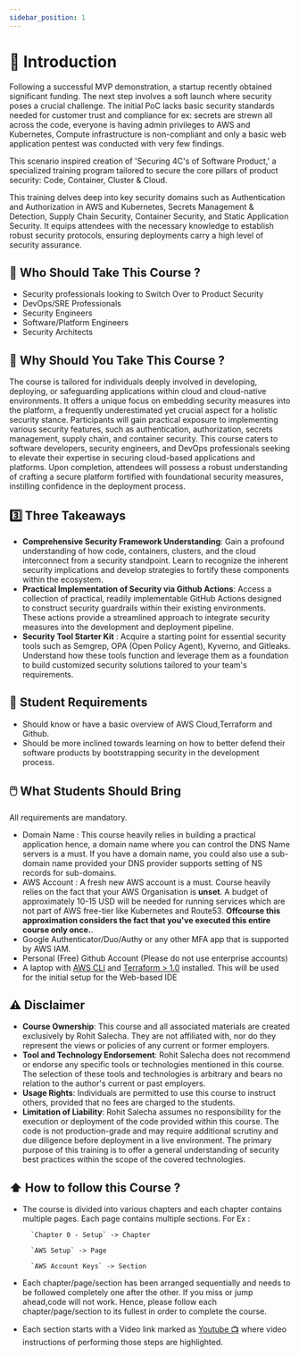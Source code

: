 ```yaml
---
sidebar_position: 1
---
```


# 👋 Introduction

Following a successful MVP demonstration, a startup recently obtained significant funding. The next step involves a soft launch where security poses a crucial challenge. The initial PoC lacks basic security standards needed for customer trust and compliance for ex: secrets are strewn all across the code, everyone is having admin privileges to AWS and Kubernetes, Compute infrastructure is non-compliant and only a basic web application pentest was conducted with very few findings.

This scenario inspired creation of 'Securing 4C's of Software Product,' a specialized training program tailored to secure the core pillars of product security: Code, Container, Cluster & Cloud.

This training delves deep into key security domains such as Authentication and Authorization in AWS and Kubernetes, Secrets Management & Detection, Supply Chain Security, Container Security, and Static Application Security. It equips attendees with the necessary knowledge to establish robust security protocols, ensuring deployments carry a high level of security assurance.

## 🤺 Who Should Take This Course ?

- Security professionals looking to Switch Over to Product Security
- DevOps/SRE Professionals
- Security Engineers
- Software/Platform Engineers
- Security Architects

## 🎩 Why Should You Take This Course ?

The course is tailored for individuals deeply involved in developing, deploying, or safeguarding applications within cloud and cloud-native environments. It offers a unique focus on embedding security measures into the platform, a frequently underestimated yet crucial aspect for a holistic security stance. Participants will gain practical exposure to implementing various security features, such as authentication, authorization, secrets management, supply chain, and container security. This course caters to software developers, security engineers, and DevOps professionals seeking to elevate their expertise in securing cloud-based applications and platforms. Upon completion, attendees will possess a robust understanding of crafting a secure platform fortified with foundational security measures, instilling confidence in the deployment process.

## 3️⃣ Three Takeaways

- **Comprehensive Security Framework Understanding**: Gain a profound understanding of how code, containers, clusters, and the cloud interconnect from a security standpoint. Learn to recognize the inherent security implications and develop strategies to fortify these components within the ecosystem.
- **Practical Implementation of Security via Github Actions**: Access a collection of practical, readily implementable GitHub Actions designed to construct security guardrails within their existing environments. These actions provide a streamlined approach to integrate security measures into the development and deployment pipeline.
- **Security Tool Starter Kit** : Acquire a starting point for essential security tools such as Semgrep, OPA (Open Policy Agent), Kyverno, and Gitleaks. Understand how these tools function and leverage them as a foundation to build customized security solutions tailored to your team's requirements.

## 📖 Student Requirements

- Should know or have a basic overview of AWS Cloud,Terraform and Github.
- Should be more inclined towards learning on how to better defend their software products by bootstrapping security in the development process.

## 🖱️ What Students Should Bring

All requirements are mandatory.

- Domain Name : This course heavily relies in building a practical application hence, a domain name where you can control the DNS Name servers is a must. If you have a domain name, you could also use a sub-domain name provided your DNS provider supports setting of NS records for sub-domains.
- AWS Account : A fresh new AWS account is a must. Course heavily relies on the fact that your AWS Organisation is **unset**. A budget of approximately 10-15 USD will be needed for running services which are not part of AWS free-tier like Kubernetes and Route53. **Offcourse this approximation considers the fact that you've executed this entire course only once.**.
- Google Authenticator/Duo/Authy or any other MFA app that is supported by AWS IAM.
- Personal (Free) Github Account (Please do not use enterprise accounts)
- A laptop with [AWS CLI](https://developer.hashicorp.com/terraform/tutorials/aws-get-started/install-cli) and [Terraform > 1.0](https://developer.hashicorp.com/terraform/tutorials/aws-get-started/install-cli) installed. This will be used for the initial setup for the Web-based IDE

## ⚠️ Disclaimer

- **Course Ownership**: This course and all associated materials are created exclusively by Rohit Salecha. They are not affiliated with, nor do they represent the views or policies of any current or former employers.
- **Tool and Technology Endorsement**: Rohit Salecha does not recommend or endorse any specific tools or technologies mentioned in this course. The selection of these tools and technologies is arbitrary and bears no relation to the author's current or past employers.
- **Usage Rights**: Individuals are permitted to use this course to instruct others, provided that no fees are charged to the students.
- **Limitation of Liability**: Rohit Salecha assumes no responsibility for the execution or deployment of the code provided within this course. The code is not production-grade and may require additional scrutiny and due diligence before deployment in a live environment. The primary purpose of this training is to offer a general understanding of security best practices within the scope of the covered technologies.

## ⬆️ How to follow this Course ?

- The course is divided into various chapters and each chapter contains multiple pages. Each page contains multiple sections.
For Ex :

        `Chapter 0 - Setup` -> Chapter

        `AWS Setup` -> Page

        `AWS Account Keys` -> Section

- Each chapter/page/section has been arranged sequentially and needs to be followed completely one after the other. If you miss or jump ahead,code will not work. Hence, please follow each chapter/page/section to its fullest in order to complete the course.
- Each section starts with a Video link marked as [Youtube 📺](https://youtu.be/Am9417a87zU) where video instructions of performing those steps are highlighted.
